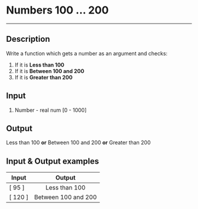 # Numbers 100 ... 200
---

## Description
Write a function which gets a number as an argument and checks:
1. If it is **Less than 100**
2. If it is **Between 100 and 200**
3. If it is **Greater than 200**

## Input
1. Number - real num [0 - 1000]

## Output
Less than 100 **or** Between 100 and 200 **or** Greater than 200

## Input & Output examples

|   Input   |       Output        |
| --------- | :-----------------: |
|  [ 95 ]   |    Less than 100    |
|  [ 120 ]  | Between 100 and 200 |